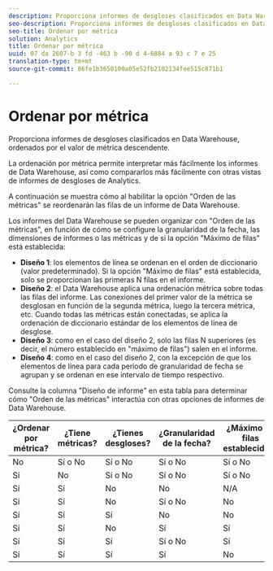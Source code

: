 ```yaml
---
description: Proporciona informes de desgloses clasificados en Data Warehouse, ordenados por el valor de métrica descendente.
seo-description: Proporciona informes de desgloses clasificados en Data Warehouse, ordenados por el valor de métrica descendente.
seo-title: Ordenar por métrica
solution: Analytics
title: Ordenar por métrica
uuid: 07 da 2607-b 3 fd -463 b -90 d 4-6884 a 93 c 7 e 25
translation-type: tm+mt
source-git-commit: 86fe1b3650100a05e52fb2102134fee515c871b1

---
```



# Ordenar por métrica

Proporciona informes de desgloses clasificados en Data Warehouse, ordenados por el valor de métrica descendente.

La ordenación por métrica permite interpretar más fácilmente los informes de Data Warehouse, así como compararlos más fácilmente con otras vistas de informes de desgloses de Analytics.

A continuación se muestra cómo al habilitar la opción "Orden de las métricas" se reordenarán las filas de un informe de Data Warehouse.

Los informes del Data Warehouse se pueden organizar con "Orden de las métricas", en función de cómo se configure la granularidad de la fecha, las dimensiones de informes o las métricas y de si la opción "Máximo de filas" está establecida:

* **Diseño 1**: los elementos de línea se ordenan en el orden de diccionario (valor predeterminado). Si la opción "Máximo de filas" está establecida, solo se proporcionan las primeras N filas en el informe.
* **Diseño 2**: el Data Warehouse aplica una ordenación métrica sobre todas las filas del informe. Las conexiones del primer valor de la métrica se desglosan en función de la segunda métrica, luego la tercera métrica, etc. Cuando todas las métricas están conectadas, se aplica la ordenación de diccionario estándar de los elementos de línea de desglose.
* **Diseño 3**: como en el caso del diseño 2, solo las filas N superiores (es decir, el número establecido en "máximo de filas") salen en el informe.
* **Diseño 4**: como en el caso del diseño 2, con la excepción de que los elementos de línea para cada periodo de granularidad de fecha se agrupan y se ordenan en ese intervalo de tiempo respectivo.

Consulte la columna "Diseño de informe" en esta tabla para determinar cómo "Orden de las métricas" interactúa con otras opciones de informes de Data Warehouse.

| ¿Ordenar por métrica? | ¿Tiene métricas? | ¿Tienes desgloses? | ¿Granularidad de la fecha? | ¿Máximo de filas establecidas? | Diseño de informe |
|---|---|---|---|---|---|
| No | Sí o No | Sí o No | Sí o No | Sí o No | 1 |
| Sí | No | Sí o No | Sí o No | Sí o No | 1 |
| Sí | Sí | No | No | N/A | 1 |
| Sí | Sí | No | Sí o No | No | 1 |
| Sí | Sí | Sí | No | No | 2 |
| Sí | Sí | No | Sí | Sí | 3 |
| Sí | Sí | Sí | Sí o No | Sí | 3 |
| Sí | Sí | Sí | Sí | No | 4 |

